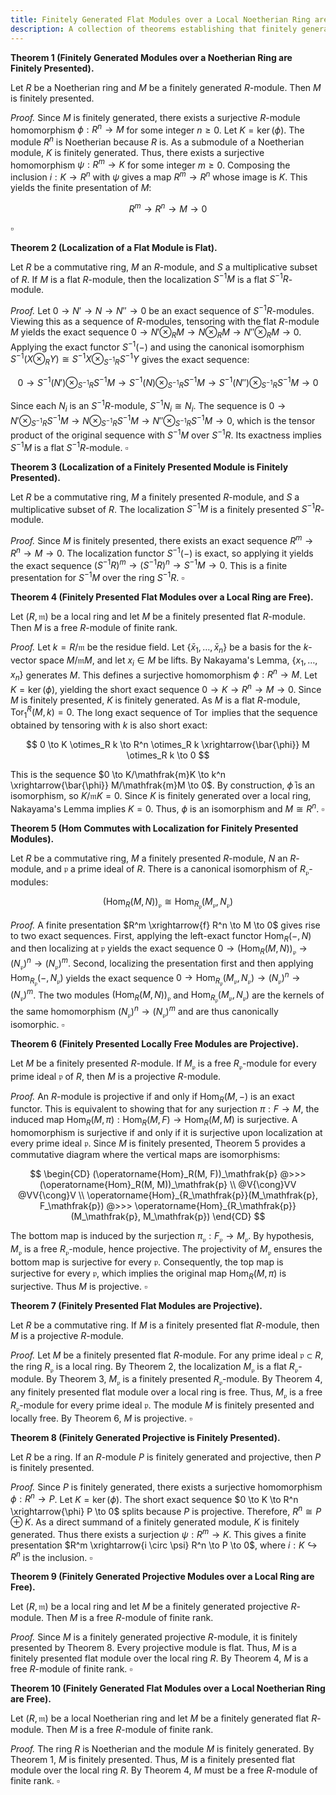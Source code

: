 ```yaml
---
title: Finitely Generated Flat Modules over a Local Noetherian Ring are Free
description: A collection of theorems establishing that finitely generated flat modules over a local Noetherian ring are free, building from fundamental properties of localization and projectivity.
---
```


**Theorem 1 (Finitely Generated Modules over a Noetherian Ring are Finitely Presented).**

Let $R$ be a Noetherian ring and $M$ be a finitely generated $R$-module. Then $M$ is finitely presented.

*Proof.*
Since $M$ is finitely generated, there exists a surjective $R$-module homomorphism $\phi: R^n \to M$ for some integer $n \ge 0$. Let $K = \ker(\phi)$. The module $R^n$ is Noetherian because $R$ is. As a submodule of a Noetherian module, $K$ is finitely generated. Thus, there exists a surjective homomorphism $\psi: R^m \to K$ for some integer $m \ge 0$. Composing the inclusion $i: K \to R^n$ with $\psi$ gives a map $R^m \to R^n$ whose image is $K$. This yields the finite presentation of $M$:

$$
R^m \to R^n \to M \to 0
$$

$\square$

**Theorem 2 (Localization of a Flat Module is Flat).**

Let $R$ be a commutative ring, $M$ an $R$-module, and $S$ a multiplicative subset of $R$. If $M$ is a flat $R$-module, then the localization $S^{-1}M$ is a flat $S^{-1}R$-module.

*Proof.*
Let $0 \to N' \to N \to N'' \to 0$ be an exact sequence of $S^{-1}R$-modules. Viewing this as a sequence of $R$-modules, tensoring with the flat $R$-module $M$ yields the exact sequence $0 \to N' \otimes_R M \to N \otimes_R M \to N'' \otimes_R M \to 0$. Applying the exact functor $S^{-1}(-)$ and using the canonical isomorphism $S^{-1}(X \otimes_R Y) \cong S^{-1}X \otimes_{S^{-1}R} S^{-1}Y$ gives the exact sequence:

$$
0 \to S^{-1}(N') \otimes_{S^{-1}R} S^{-1}M \to S^{-1}(N) \otimes_{S^{-1}R} S^{-1}M \to S^{-1}(N'') \otimes_{S^{-1}R} S^{-1}M \to 0
$$

Since each $N_i$ is an $S^{-1}R$-module, $S^{-1}N_i \cong N_i$. The sequence is $0 \to N' \otimes_{S^{-1}R} S^{-1}M \to N \otimes_{S^{-1}R} S^{-1}M \to N'' \otimes_{S^{-1}R} S^{-1}M \to 0$, which is the tensor product of the original sequence with $S^{-1}M$ over $S^{-1}R$. Its exactness implies $S^{-1}M$ is a flat $S^{-1}R$-module. $\square$

**Theorem 3 (Localization of a Finitely Presented Module is Finitely Presented).**

Let $R$ be a commutative ring, $M$ a finitely presented $R$-module, and $S$ a multiplicative subset of $R$. The localization $S^{-1}M$ is a finitely presented $S^{-1}R$-module.

*Proof.*
Since $M$ is finitely presented, there exists an exact sequence $R^m \to R^n \to M \to 0$. The localization functor $S^{-1}(-)$ is exact, so applying it yields the exact sequence $(S^{-1}R)^m \to (S^{-1}R)^n \to S^{-1}M \to 0$. This is a finite presentation for $S^{-1}M$ over the ring $S^{-1}R$. $\square$

**Theorem 4 (Finitely Presented Flat Modules over a Local Ring are Free).**

Let $(R, \mathfrak{m})$ be a local ring and let $M$ be a finitely presented flat $R$-module. Then $M$ is a free $R$-module of finite rank.

*Proof.*
Let $k = R/\mathfrak{m}$ be the residue field. Let $\{\bar{x}_1, \dots, \bar{x}_n\}$ be a basis for the $k$-vector space $M/\mathfrak{m}M$, and let $x_i \in M$ be lifts. By Nakayama's Lemma, $\{x_1, \dots, x_n\}$ generates $M$. This defines a surjective homomorphism $\phi: R^n \to M$. Let $K = \ker(\phi)$, yielding the short exact sequence $0 \to K \to R^n \to M \to 0$. Since $M$ is finitely presented, $K$ is finitely generated. As $M$ is a flat $R$-module, $\operatorname{Tor}_1^R(M, k) = 0$. The long exact sequence of $\operatorname{Tor}$ implies that the sequence obtained by tensoring with $k$ is also short exact:

$$
0 \to K \otimes_R k \to R^n \otimes_R k \xrightarrow{\bar{\phi}} M \otimes_R k \to 0
$$

This is the sequence $0 \to K/\mathfrak{m}K \to k^n \xrightarrow{\bar{\phi}} M/\mathfrak{m}M \to 0$. By construction, $\bar{\phi}$ is an isomorphism, so $K/\mathfrak{m}K = 0$. Since $K$ is finitely generated over a local ring, Nakayama's Lemma implies $K=0$. Thus, $\phi$ is an isomorphism and $M \cong R^n$. $\square$

**Theorem 5 (Hom Commutes with Localization for Finitely Presented Modules).**

Let $R$ be a commutative ring, $M$ a finitely presented $R$-module, $N$ an $R$-module, and $\mathfrak{p}$ a prime ideal of $R$. There is a canonical isomorphism of $R_\mathfrak{p}$-modules:

$$
(\operatorname{Hom}_R(M, N))_\mathfrak{p} \cong \operatorname{Hom}_{R_\mathfrak{p}}(M_\mathfrak{p}, N_\mathfrak{p})
$$

*Proof.*
A finite presentation $R^m \xrightarrow{f} R^n \to M \to 0$ gives rise to two exact sequences. First, applying the left-exact functor $\operatorname{Hom}_R(-, N)$ and then localizing at $\mathfrak{p}$ yields the exact sequence $0 \to (\operatorname{Hom}_R(M, N))_\mathfrak{p} \to (N_\mathfrak{p})^n \to (N_\mathfrak{p})^m$. Second, localizing the presentation first and then applying $\operatorname{Hom}_{R_\mathfrak{p}}(-, N_\mathfrak{p})$ yields the exact sequence $0 \to \operatorname{Hom}_{R_\mathfrak{p}}(M_\mathfrak{p}, N_\mathfrak{p}) \to (N_\mathfrak{p})^n \to (N_\mathfrak{p})^m$. The two modules $(\operatorname{Hom}_R(M, N))_\mathfrak{p}$ and $\operatorname{Hom}_{R_\mathfrak{p}}(M_\mathfrak{p}, N_\mathfrak{p})$ are the kernels of the same homomorphism $(N_\mathfrak{p})^n \to (N_\mathfrak{p})^m$ and are thus canonically isomorphic. $\square$

**Theorem 6 (Finitely Presented Locally Free Modules are Projective).**

Let $M$ be a finitely presented $R$-module. If $M_\mathfrak{p}$ is a free $R_\mathfrak{p}$-module for every prime ideal $\mathfrak{p}$ of $R$, then $M$ is a projective $R$-module.

*Proof.*
An $R$-module is projective if and only if $\operatorname{Hom}_R(M, -)$ is an exact functor. This is equivalent to showing that for any surjection $\pi: F \to M$, the induced map $\operatorname{Hom}_R(M, \pi): \operatorname{Hom}_R(M, F) \to \operatorname{Hom}_R(M, M)$ is surjective. A homomorphism is surjective if and only if it is surjective upon localization at every prime ideal $\mathfrak{p}$. Since $M$ is finitely presented, Theorem 5 provides a commutative diagram where the vertical maps are isomorphisms:

$$
\begin{CD}
(\operatorname{Hom}_R(M, F))_\mathfrak{p} @>>> (\operatorname{Hom}_R(M, M))_\mathfrak{p} \\
@V{\cong}VV @VV{\cong}V \\
\operatorname{Hom}_{R_\mathfrak{p}}(M_\mathfrak{p}, F_\mathfrak{p}) @>>> \operatorname{Hom}_{R_\mathfrak{p}}(M_\mathfrak{p}, M_\mathfrak{p})
\end{CD}
$$

The bottom map is induced by the surjection $\pi_\mathfrak{p}: F_\mathfrak{p} \to M_\mathfrak{p}$. By hypothesis, $M_\mathfrak{p}$ is a free $R_\mathfrak{p}$-module, hence projective. The projectivity of $M_\mathfrak{p}$ ensures the bottom map is surjective for every $\mathfrak{p}$. Consequently, the top map is surjective for every $\mathfrak{p}$, which implies the original map $\operatorname{Hom}_R(M, \pi)$ is surjective. Thus $M$ is projective. $\square$

**Theorem 7 (Finitely Presented Flat Modules are Projective).**

Let $R$ be a commutative ring. If $M$ is a finitely presented flat $R$-module, then $M$ is a projective $R$-module.

*Proof.*
Let $M$ be a finitely presented flat $R$-module. For any prime ideal $\mathfrak{p} \subset R$, the ring $R_\mathfrak{p}$ is a local ring. By Theorem 2, the localization $M_\mathfrak{p}$ is a flat $R_\mathfrak{p}$-module. By Theorem 3, $M_\mathfrak{p}$ is a finitely presented $R_\mathfrak{p}$-module. By Theorem 4, any finitely presented flat module over a local ring is free. Thus, $M_\mathfrak{p}$ is a free $R_\mathfrak{p}$-module for every prime ideal $\mathfrak{p}$. The module $M$ is finitely presented and locally free. By Theorem 6, $M$ is projective. $\square$

**Theorem 8 (Finitely Generated Projective is Finitely Presented).**

Let $R$ be a ring. If an $R$-module $P$ is finitely generated and projective, then $P$ is finitely presented.

*Proof.*
Since $P$ is finitely generated, there exists a surjective homomorphism $\phi: R^n \to P$. Let $K = \ker(\phi)$. The short exact sequence $0 \to K \to R^n \xrightarrow{\phi} P \to 0$ splits because $P$ is projective. Therefore, $R^n \cong P \oplus K$. As a direct summand of a finitely generated module, $K$ is finitely generated. Thus there exists a surjection $\psi: R^m \to K$. This gives a finite presentation $R^m \xrightarrow{i \circ \psi} R^n \to P \to 0$, where $i: K \hookrightarrow R^n$ is the inclusion. $\square$

**Theorem 9 (Finitely Generated Projective Modules over a Local Ring are Free).**

Let $(R, \mathfrak{m})$ be a local ring and let $M$ be a finitely generated projective $R$-module. Then $M$ is a free $R$-module of finite rank.

*Proof.*
Since $M$ is a finitely generated projective $R$-module, it is finitely presented by Theorem 8. Every projective module is flat. Thus, $M$ is a finitely presented flat module over the local ring $R$. By Theorem 4, $M$ is a free $R$-module of finite rank. $\square$

**Theorem 10 (Finitely Generated Flat Modules over a Local Noetherian Ring are Free).**

Let $(R, \mathfrak{m})$ be a local Noetherian ring and let $M$ be a finitely generated flat $R$-module. Then $M$ is a free $R$-module of finite rank.

*Proof.*
The ring $R$ is Noetherian and the module $M$ is finitely generated. By Theorem 1, $M$ is finitely presented. Thus, $M$ is a finitely presented flat module over the local ring $R$. By Theorem 4, $M$ must be a free $R$-module of finite rank. $\square$
